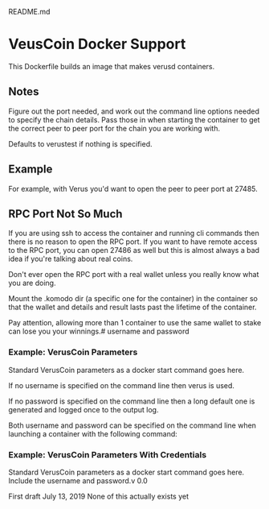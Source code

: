 README.md
# VeusCoin Docker Support
This Dockerfile builds an image that makes verusd containers.
## Notes
Figure out the port needed, and work out the command line options needed to specify the chain details. Pass those in when starting the container to get the correct peer to peer port for the chain you are working with. 

Defaults to verustest if nothing is specified.
## Example
For example, with Verus you'd want to open the peer to peer port at 27485.
## RPC Port Not So Much
If you are using ssh to access the container and running cli commands then there is no reason to open the RPC port. If you want to have remote access to the RPC port, you can open 27486 as well but this is almost always a bad idea if you're talking about real coins. 

Don't ever open the RPC port with a real wallet unless you really know what you are doing.

Mount the .komodo dir (a specific one for the container) in the container so that the wallet and details and result lasts past the lifetime of the container.

Pay attention, allowing more than 1 container to use the same wallet to stake can lose you your winnings.# username and password

### Example: VerusCoin Parameters
Standard VerusCoin parameters as a docker start command goes here.

If no username is specified on the command line then verus is used.

If no password is specified on the command line then a long default one is generated and logged once to the output log.

Both username and password can be specified on the command line when launching a container with the following command:
### Example: VerusCoin Parameters With Credentials
Standard VerusCoin parameters as a docker start command goes here. Include the username and password.v 0.0


First draft
July 13, 2019
None of this actually exists yet 
